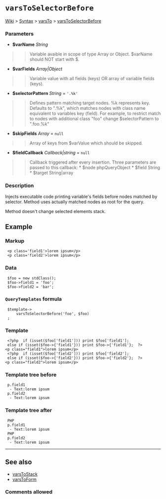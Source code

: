 # `varsToSelectorBefore` #
[Wiki](http://code.google.com/p/querytemplates/w/list) > [Syntax](Syntax.md) > [varsTo](varsToSyntax.md) > [varsToSelectorBefore](varsToSelectorBeforeMethodPHP.md)
### Parameters ###
  * **$varName** _String_
> > Variable avaible in scope of type Array or Object.  $varName should NOT start with $.
  * **$varFields** _Array|Object_
> > Variable value with all fields (keys) OR array of variable fields (keys).
  * **$selectorPattern** _String_ = `'.%k'`
> > Defines pattern matching target nodes. %k represents key.  Defaults to ".%k", which matches nodes with class name equivalent to  variables key (field).  For example, to restrict match to nodes with additional class "foo" change  $selectorPattern to ".foo.%k"
  * **$skipFields** _Array_ = `null`
> > Array of keys from $varValue which should be skipped.
  * **$fieldCallback** _Callback|string_ = `null`
> > Callback triggered after every insertion. Three parameters are passed to  this callback:
      * $node phpQueryObject
      * $field String
      * $target String|array


### Description ###
Injects executable code printing variable's fields before nodes matched by  selector. Method uses actually matched nodes as root for the query.


Method doesn't change selected elements stack.


## Example ##


### Markup ###
```
 <p class='field1'>lorem ipsum</p>
 <p class='field2'>lorem ipsum</p>

```
### Data ###
```
 $foo = new stdClass();
 $foo->field1 = 'foo';
 $foo->field2 = 'bar';

```
### `QueryTemplates` formula ###
```
 $template->
     varsToSelectorBefore('foo', $foo)
 ;

```
### Template ###
```
 <?php  if (isset($foo['field1'])) print $foo['field1'];
 else if (isset($foo->{'field1'})) print $foo->{'field1'};  ?><p class="field1">lorem ipsum</p>
 <?php  if (isset($foo['field2'])) print $foo['field2'];
 else if (isset($foo->{'field2'})) print $foo->{'field2'};  ?><p class="field2">lorem ipsum</p>

```
### Template tree before ###
```
 p.field1
  - Text:lorem ipsum
 p.field2
  - Text:lorem ipsum

```
### Template tree after ###
```
 PHP
 p.field1
  - Text:lorem ipsum
 PHP
 p.field2
  - Text:lorem ipsum

```

---


## See also ##
  * [varsToStack](varsToStackMethodPHP.md)
  * [varsToForm](varsToFormMethodPHP.md)


### Comments allowed ###